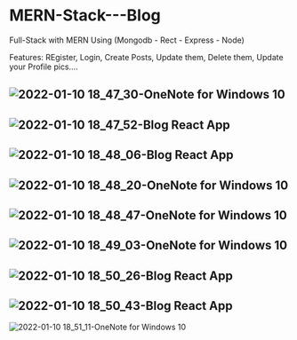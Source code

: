 # MERN-Stack---Blog
Full-Stack with MERN 
Using (Mongodb - Rect - Express - Node)

Features:
REgister, Login, Create Posts, Update them, Delete them, Update your Profile pics....


![2022-01-10 18_47_30-OneNote for Windows 10](https://user-images.githubusercontent.com/60603063/148787778-6ddf4de2-fee2-406b-9f70-9439e4117564.png)
-------------------------------------------------------------------------------------------------------------------------------------------------------
![2022-01-10 18_47_52-Blog React App](https://user-images.githubusercontent.com/60603063/148788315-f1fc14f1-2e89-4541-983f-a86f80405b8d.png)
-------------------------------------------------------------------------------------------------------------------------------------------------------
![2022-01-10 18_48_06-Blog React App](https://user-images.githubusercontent.com/60603063/148788328-5fbb9a5e-0e38-4c9e-b1a0-e856e67af0dc.png)
-------------------------------------------------------------------------------------------------------------------------------------------------------
![2022-01-10 18_48_20-OneNote for Windows 10](https://user-images.githubusercontent.com/60603063/148788341-634847a1-0517-4de4-acd2-4a44f596c9c0.png)
-------------------------------------------------------------------------------------------------------------------------------------------------------
![2022-01-10 18_48_47-OneNote for Windows 10](https://user-images.githubusercontent.com/60603063/148788356-3652291b-cc65-4fb6-bf37-5acfca24d55b.png)
-------------------------------------------------------------------------------------------------------------------------------------------------------
![2022-01-10 18_49_03-OneNote for Windows 10](https://user-images.githubusercontent.com/60603063/148788363-3abda26b-d6f9-4b90-8d8c-1b48f88a78a1.png)
-------------------------------------------------------------------------------------------------------------------------------------------------------
![2022-01-10 18_50_26-Blog React App](https://user-images.githubusercontent.com/60603063/148788374-c51bdeee-70e3-4daa-bd54-e26e73285c18.png)
-------------------------------------------------------------------------------------------------------------------------------------------------------
![2022-01-10 18_50_43-Blog React App](https://user-images.githubusercontent.com/60603063/148788389-c3012240-ea73-48a3-9242-d5c815bd51ac.png)
-------------------------------------------------------------------------------------------------------------------------------------------------------
![2022-01-10 18_51_11-OneNote for Windows 10](https://user-images.githubusercontent.com/60603063/148788405-586f7360-bea8-428c-abfa-a4fba1fe3f01.png)
